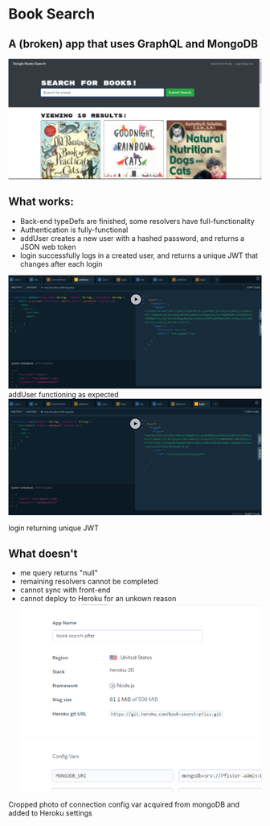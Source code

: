 # Book Search
## A (broken) app that uses GraphQL and MongoDB
![image](https://github.com/Pfizzz/book-search-final/blob/855a947851bed66cdf3752c4e04c508e58c8b14f/images/ss1.png)

## What works:
* Back-end typeDefs are finished, some resolvers have full-functionality
* Authentication is fully-functional
* addUser creates a new user with a hashed password, and returns a JSON web token
* login successfully logs in a created user, and returns a unique JWT that changes after each login

![image](https://github.com/Pfizzz/book-search-final/blob/855a947851bed66cdf3752c4e04c508e58c8b14f/images/addUser.png)
addUser functioning as expected
![image](https://github.com/Pfizzz/book-search-final/blob/855a947851bed66cdf3752c4e04c508e58c8b14f/images/login.png)

login returning unique JWT

## What doesn't
* me query returns "null"
* remaining resolvers cannot be completed
* cannot sync with front-end
* cannot deploy to Heroku for an unkown reason
![image](https://github.com/Pfizzz/book-search-final/blob/855a947851bed66cdf3752c4e04c508e58c8b14f/images/ss2.png)

Cropped photo of connection config var acquired from mongoDB and added to Heroku settings
